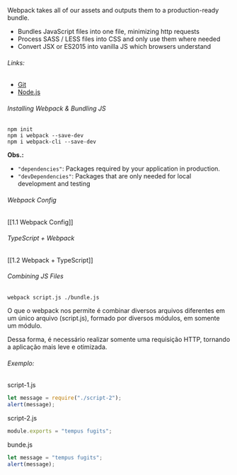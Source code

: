 Webpack takes all of our assets and outputs them to a production-ready bundle.
- Bundles JavaScript files into one file, minimizing http requests
- Process SASS / LESS files into CSS and only use them where needed
- Convert JSX or ES2015 into vanilla JS which browsers understand
###### Links:
- [Git](https://git-scm.com/)
- [Node.js](https://nodejs.org/en)

###### Installing Webpack & Bundling JS
```
npm init
npm i webpack --save-dev
npm i webpack-cli --save-dev
```

**Obs.:**
- `"dependencies"`: Packages required by your application in production.
- `"devDependencies"`: Packages that are only needed for local development and testing

###### Webpack Config
[[1.1 Webpack Config]]

###### TypeScript + Webpack
[[1.2 Webpack + TypeScript]]

###### Combining JS Files
```
webpack script.js ./bundle.js
```

O que o webpack nos permite é combinar diversos arquivos diferentes em um único arquivo (script.js), formado por diversos módulos, em somente um módulo.

Dessa forma, é necessário realizar somente uma requisição HTTP, tornando a aplicação mais leve e otimizada.

###### Exemplo:

script-1.js
```ts
let message = require("./script-2");
alert(message);
```

script-2.js
```js
module.exports = "tempus fugits";
```

bunde.js
```js
let message = "tempus fugits";
alert(message);
```

